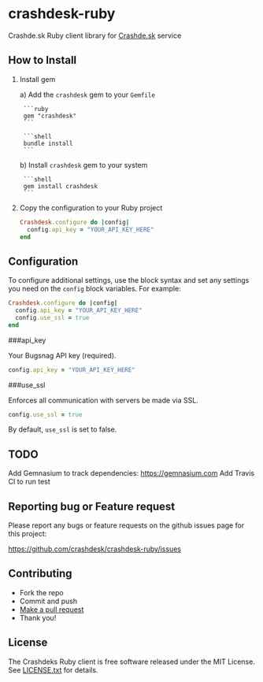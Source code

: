 crashdesk-ruby
==============

Crashde.sk Ruby client library for [Crashde.sk](http://crashde.sk) service


How to Install
--------------

1. Install gem 
  
    a) Add the `crashdesk` gem to your `Gemfile`

        ```ruby
        gem "crashdesk"
        ```

        ```shell
        bundle install
        ```

    b) Install `crashdesk` gem to your system

        ```shell
        gem install crashdesk
        ```

3.  Copy the configuration to your Ruby project

    ```ruby
    Crashdesk.configure do |config|
      config.api_key = "YOUR_API_KEY_HERE"
    end
    ```

Configuration
-------------

To configure additional settings, use the block syntax and set any
settings you need on the `config` block variables. For example:

```ruby
Crashdesk.configure do |config|
  config.api_key = "YOUR_API_KEY_HERE"
  config.use_ssl = true
end
```

###api_key

Your Bugsnag API key (required).

```ruby
config.api_key = "YOUR_API_KEY_HERE"
```

###use_ssl

Enforces all communication with servers be made via SSL.

```ruby
config.use_ssl = true
```

By default, `use_ssl` is set to false.

TODO
----
Add Gemnasium to track dependencies: https://gemnasium.com
Add Travis CI to run test

Reporting bug or Feature request
--------------------------------

Please report any bugs or feature requests on the github issues page for this
project:

<https://github.com/crashdesk/crashdesk-ruby/issues>


Contributing
------------

-   Fork the repo
-   Commit and push
-   [Make a pull request](https://help.github.com/articles/using-pull-requests)
-   Thank you!


License
-------

The Crashdeks Ruby client is free software released under the MIT License. 
See [LICENSE.txt](https://github.com/crashdesk/crashdesk-ruby/blob/master/MIT_LICENSE) for details.

